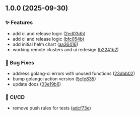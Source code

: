 ## 1.0.0 (2025-09-30)

### ✨ Features

* add ci and release logic ([2ed03db](https://github.com/jordanvanderlinden/spawnr/commit/2ed03db82506d09799e3d3a5d283a435b338c9d3))
* add ci and release logic ([bfc054b](https://github.com/jordanvanderlinden/spawnr/commit/bfc054b5eed36168dba012af1716019b139057a5))
* add initial helm chart ([aa36416](https://github.com/jordanvanderlinden/spawnr/commit/aa36416b56643ed1172299925f9df6a0fced337e))
* working remote clusters and ui redesign ([b2241b2](https://github.com/jordanvanderlinden/spawnr/commit/b2241b24e0d1beeed898441eec47bd925a5a868b))

### 🐛 Bug Fixes

* address golang-ci errors with unused functions ([23dbb02](https://github.com/jordanvanderlinden/spawnr/commit/23dbb02b9d7382eea84f1e3e35a8d7eb86587ab9))
* bump golangci action version ([5cfe835](https://github.com/jordanvanderlinden/spawnr/commit/5cfe835905857d466f98f74383e7e4db8ce88539))
* update docs ([03e19b6](https://github.com/jordanvanderlinden/spawnr/commit/03e19b6af521c042c8fdd1b6f836afe1d77d8ff7))

### 👷 CI/CD

* remove push rules for tests ([adcf73e](https://github.com/jordanvanderlinden/spawnr/commit/adcf73e098bb5a839ae145dd141937cd94a79109))
